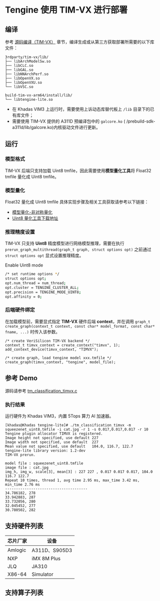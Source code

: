 # Tengine 使用 TIM-VX 进行部署

## 编译

参考 [源码编译（TIM-VX）](../source_compile/compile_timvx.md) 章节，编译生成或从第三方获取部署所需要的以下库文件：

```
3rdparty/tim-vx/lib/
├── libArchModelSw.so
├── libCLC.so
├── libGAL.so
├── libNNArchPerf.so
├── libOpenVX.so
├── libOpenVXU.so
└── libVSC.so

build-tim-vx-arm64/install/lib/
└── libtengine-lite.so
```

- 在 Khadas VIM3 上运行时，需要使用上诉动态库替代板上 `/lib` 目录下的已有库文件；
- 需要使用 TIM-VX 提供的 A311D 预编译包中的 `galcore.ko` ( /prebuild-sdk-a311d/lib/galcore.ko)内核驱动文件进行更新。

## 运行

### 模型格式

TIM-VX 后端只支持加载 Uint8 tmfile，因此需要使用**模型量化工具**将 Float32 tmfile 量化成 Uint8 tmfile。

### 模型量化

Float32 量化成 Uint8 tmfile 具体实现步骤及相关工具获取请参考以下链接：

- [模型量化-非对称量化](../user_guides/quant_tool_uint8.md)
- [Uint8 量化工具下载地址](https://github.com/OAID/Tengine/releases/download/lite-v1.3/quant_tool_uint8)

### 推理精度设置

TIM-VX 只支持 **Uint8** 精度模型进行网络模型推理，需要在执行 `prerun_graph_multithread(graph_t graph, struct options opt)` 之前通过 `struct options opt` 显式设置推理精度。

Enable Uint8 mode

```bash
/* set runtime options */
struct options opt;
opt.num_thread = num_thread;
opt.cluster = TENGINE_CLUSTER_ALL;
opt.precision = TENGINE_MODE_UINT8;
opt.affinity = 0;
```

### 后端硬件绑定

在加载模型前，需要显式指定 **TIM-VX** 硬件后端 **context**，并在调用 `graph_t create_graph(context_t context, const char* model_format, const char* fname, ...)` 时传入该参数。

```
/* create VeriSilicon TIM-VX backend */
context_t timvx_context = create_context("timvx", 1);
add_context_device(timvx_context, "TIMVX");

/* create graph, load tengine model xxx.tmfile */
create_graph(timvx_context, "tengine", model_file);
```

## 参考 Demo

源码请参考 [tm_classification_timvx.c](https://github.com/OAID/Tengine/blob/tengine-lite/examples/tm_classification_timvx.c)

### 执行结果

运行硬件为 Khadas VIM3，内置 5Tops 算力 AI 加速器。

```
[khadas@Khadas tengine-lite]# ./tm_classification_timvx -m squeezenet_uint8.tmfile -i cat.jpg -r 1 -s 0.017,0.017,0.017 -r 10
Tengine plugin allocator TIMVX is registered.
Image height not specified, use default 227
Image width not specified, use default  227
Mean value not specified, use default   104.0, 116.7, 122.7
tengine-lite library version: 1.2-dev
TIM-VX prerun.

model file : squeezenet_uint8.tmfile
image file : cat.jpg
img_h, img_w, scale[3], mean[3] : 227 227 , 0.017 0.017 0.017, 104.0 116.7 122.7
Repeat 10 times, thread 1, avg time 2.95 ms, max_time 3.42 ms, min_time 2.76 ms
--------------------------------------
34.786182, 278
33.942883, 287
33.732056, 280
32.045452, 277
30.780502, 282
```

## 支持硬件列表

| 芯片厂家  | 设备      |
| -------- | --------- |
| Amlogic | A311D、S905D3        |
| NXP     | iMX 8M Plus |
| JLQ     | JA310 |
| X86-64  | Simulator    |

## 支持算子列表
